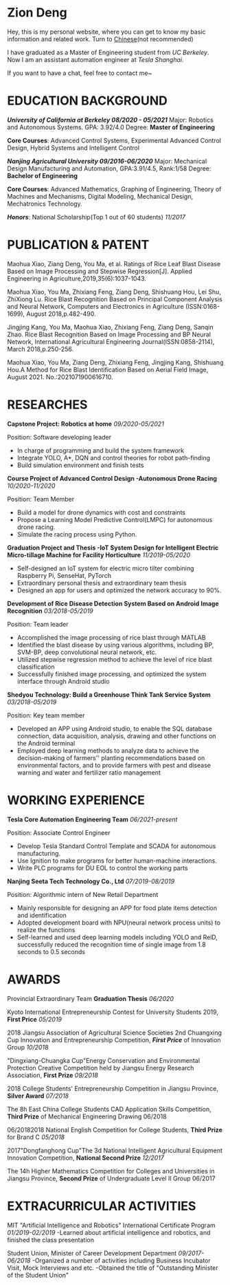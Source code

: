# Zion Deng

Hey, this is my personal website, where you can get to know my basic information and related work. Turn to [Chinese](http://ziondeng.com/zh.php?tdsourcetag=s_pctim_aiomsg)(not recommended)

I have graduated as a Master of Engineering student from *UC Berkeley*. Now I am an assistant automation engineer at *Tesla Shanghai*.

If you want to have a chat, feel free to contact me~

# EDUCATION BACKGROUND

***University of California at Berkeley   08/2020 - 05/2021***
Major: Robotics and Autonomous Systems. GPA: 3.92/4.0
Degree: **Master of Engineering**

**Core Courses**: Advanced Control Systems, Experimental Advanced Control Design, Hybrid Systems and Intelligent Control

***Nanjing Agricultural University    09/2016-06/2020***
Major: Mechanical Design Manufacturing and Automation, GPA:3.91/4.5, Rank:1/58
Degree: **Bachelor of Engineering**

**Core Courses**: Advanced Mathematics, Graphing of Engineering, Theory of Machines and Mechanisms, Digital Modeling, Mechanical Design, Mechatronics Technology.

***Honors***: National Scholarship(Top 1 out of 60 students)  *11/2017*

# PUBLICATION & PATENT

Maohua Xiao, Ziang Deng, You Ma, et al. Ratings of Rice Leaf Blast Disease Based on Image Processing and Stepwise Regression[J]. Applied Engineering in Agriculture,2019,35(6):1037-1043.

Maohua Xiao, You Ma, Zhixiang Feng, Ziang Deng, Shishuang Hou, Lei Shu, ZhiXiong Lu. Rice Blast Recognition Based on Principal Component Analysis and Neural Network, Computers and Electronics in Agriculture (ISSN:0168-1699), August 2018,p.482-490.

Jingjing Kang, You Ma, Maohua Xiao, Zhixiang Feng, Ziang Deng, Sanqin Zhao. Rice Blast Recognition Based on Image Processing and BP Neural Network, International Agricultural Engineering Journal(ISSN:0858-2114), March 2018,p.250-256.

Maohua Xiao, You Ma, Ziang Deng, Zhixiang Feng, Jingjing Kang, Shishuang Hou.A Method for Rice Blast Identification Based on Aerial Field Image, August 2021. No.:2021071900616710.

# RESEARCHES

**Capstone Project: Robotics at home** *09/2020-05/2021*

Position: Software developing leader

* In charge of programming and build the system framework
* Integrate YOLO, A*, DQN and control theories for robot path-finding
* Build simulation environment and finish tests

**Course Project of Advanced Control Design -Autonomous Drone Racing**   *10/2020-11/2020*

Position: Team Member

* Build a model for drone dynamics with cost and constraints
* Propose a Learning Model Predictive Control(LMPC) for autonomous drone racing.
* Simulate the racing process using Python.

**Graduation Project and Thesis -IoT System Design for Intelligent Electric Micro-tillage Machine for Facility Horticulture**     *11/2019-05/2020*

* Self-designed an IoT system for electric micro tilter combining Raspberry Pi, SenseHat, PyTorch
* Extraordinary personal thesis and extraordinary team thesis
* Designed an app for users and optimized the network accuracy to 90%.

**Development of Rice Disease Detection System Based on Android Image Recognition**     *03/2018-05/2019*

Position: Team leader

* Accomplished the image processing of rice blast through MATLAB
* Identified the blast disease by using various algorithms, including BP, SVM-BP, deep convolutional neural network, etc.
* Utilized stepwise regression method to achieve the level of rice blast classification
* Successfully finished image processing, and optimized the system interface through Android studio

**Shedyou Technology: Build a Greenhouse Think Tank Service System**   *03/2018-05/2019*

Position: Key team member

* Developed an APP using Android studio, to enable the SQL database connection, data acquisition, analysis, drawing and other functions on the Android terminal
* Employed deep learning methods to analyze data to achieve the decision-making of farmers'' planting recommendations based on environmental factors, and to provide farmers with pest and disease warning and water and fertilizer ratio management

# WORKING EXPERIENCE

**Tesla Core Automation Engineering Team** *06/2021-present*

Position: Associate Control Engineer

* Develop Tesla Standard Control Template and SCADA for autonomous manufacturing.
* Use Ignition to make programs for better human-machine interactions.
* Write PLC programs for DU EOL to control the working parts

**Nanjing Seeta Tech Technology Co., Ltd**   *07/2019-08/2019*

Position: Algorithmic intern of New Retail Department

* Mainly responsible for designing an APP for food plate items detection and identification
* Adopted development board with NPU(neural network process units) to realize the functions
* Self-learned and used deep learning models including YOLO and RelD, successfully reduced the recognition time of single image from 1.8 seconds to 0.5 seconds

# AWARDS

Provincial Extraordinary Team **Graduation Thesis**  *06/2020*

Kyoto International Entrepreneurship Contest for University Students 2019, **First Price** *05/2019*

2018 Jiangsu Association of Agricultural Science Societies 2nd Chuangxing Cup Innovation and Entrepreneurship Competition, ***First Price*** of Innovation Group *10/2018*

"Dingxiang-Chuangka Cup"Energy Conservation and Environmental Protection Creative Competition held by Jiangsu Energy Research Association, **First Prize**  *09/2018*

2018 College Students' Entrepreneurship Competition in Jiangsu Province, **Silver Award** *07/2018*

The 8h East China College Students CAD Application Skills Competition, **Third Prize** of Mechanical Engineering Drawing  06/2018

06/20182018 National English Competition for College Students, **Third Prize** for Brand C *05/2018*

2017"Dongfanghong Cup"The 3d National Intelligent Agricultural Equipment Innovation Competition, **National Second Prize**  *12/2017*

The 14h Higher Mathematics Competition for Colleges and Universities in Jiangsu Province, **Second Prize** of Undergraduate Level II Group  06/2017

# EXTRACURRICULAR ACTIVITIES

MIT "Artificial Intelligence and Robotics" International Certificate Program  *01/2019-02/2019*
-Learned about artificial intelligence and robotics, and finished the class presentation

Student Union, Minister of Career Development Department   *09/2017-06/2018*
-Organized a number of activities including Business Incubator Visit, Mock Interviews and etc.
-Obtained the title of "Outstanding Minister of the Student Union"
